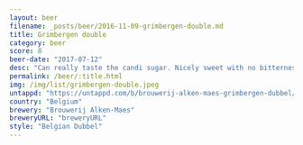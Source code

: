 ```yaml
---
layout: beer
filename: _posts/beer/2016-11-09-grimbergen-double.md
title: Grimbergen double
category: beer
score: 8
beer-date: "2017-07-12"
desc: "Can really taste the candi sugar. Nicely sweet with no bitterness. Surprisingly easy to drink"
permalink: /beer/:title.html
img: /img/list/grimbergen-double.jpeg
untappd: "https://untappd.com/b/brouwerij-alken-maes-grimbergen-dubbel/7364"
country: "Belgium"
brewery: "Brouwerij Alken-Maes"
breweryURL: "breweryURL"
style: "Belgian Dubbel"
---
```

